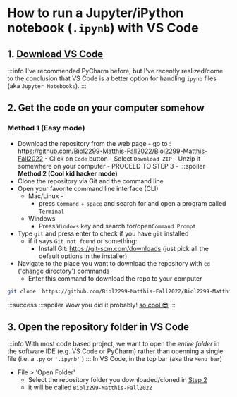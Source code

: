 # How to run a Jupyter/iPython notebook (`.ipynb`) with VS Code

## 1. [Download VS Code](https://code.visualstudio.com/)
:::info
I've recommended PyCharm before, but I've recently realized/come to the conclusion that VS Code is a better option for handling `ipynb` files (aka `Jupyter Notebooks`). 
:::

## 2. **Get the code on your computer somehow**

### **Method 1 (Easy mode)** 
- Download the repository from the web page
        - go to : https://github.com/Biol2299-Matthis-Fall2022/Biol2299-Matthis-Fall2022
        - Click on `Code` button
        - Select `Download ZIP`
        - Unzip it somewhere on your computer
        - PROCEED TO STEP 3
        - 
:::spoiler **Method 2 (Cool kid hacker mode)**
- Clone the repository via Git and the command line 
- Open your favorite command line interface (CLI)
    - Mac/Linux - 
        - press `Command` + `space` and search for and open a program called `Terminal` 
    - Windows
        - Press `Windows` key and search for/open`Command Prompt`
- Type `git` and press enter to check if you have `git` installed
    - if it says `Git not found` or something:
      - Install Git: https://git-scm.com/downloads (just pick all the default options in the installer)
- Navigate to the place you want to download the repository with `cd` ('change directory') commands
  - Enter this command to download the repo to your computer
```bash
git clone  https://github.com/Biol2299-Matthis-Fall2022/Biol2299-Matthis-Fall2022
```

:::success 
:::spoiler Wow you did it probably!
[so cool :sunglasses:](https://cdn.costumewall.com/wp-content/uploads/2017/08/hackerman.jpg)
:::  

## 3. Open the repository **folder** in VS Code
:::info
With most code based project, we want to open the *entire folder* in the software IDE (e.g. VS Code or PyCharm) rather than openning a single file (i.e. a `.py` or `'.ipynb'` )
:::
In VS Code, in the top bar (aka the `Menu bar`)
- File > 'Open Folder'
    - Select the repository folder you downloaded/cloned in [Step 2](#2-Get-the-code-on-your-computer-somehow)
    - it will be called `Biol2299-Matthis-Fall2022`

                    
                    
